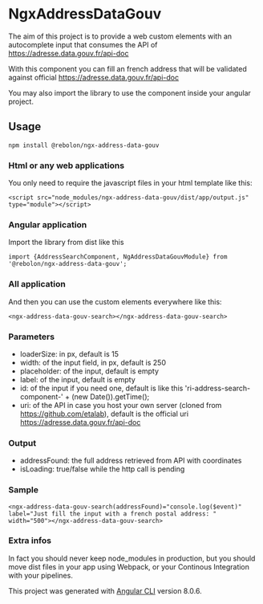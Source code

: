 # NgxAddressDataGouv

The aim of this project is to provide a web custom elements with an autocomplete input that consumes the API of https://adresse.data.gouv.fr/api-doc

With this component you can fill an french address that will be validated against official https://adresse.data.gouv.fr/api-doc

You may also import the library to use the component inside your angular project.

## Usage

`npm install @rebolon/ngx-address-data-gouv`

### Html or any web applications

You only need to require the javascript files in your html template like this:

```
<script src="node_modules/ngx-address-data-gouv/dist/app/output.js" type="module"></script>
```

### Angular application

Import the library from dist like this

```
import {AddressSearchComponent, NgAddressDataGouvModule} from '@rebolon/ngx-address-data-gouv';
```

### All application

And then you can use the custom elements everywhere like this:

```
<ngx-address-data-gouv-search></ngx-address-data-gouv-search>
```

### Parameters

* loaderSize: in px, default is 15
* width: of the input field, in px, default is 250
* placeholder: of the input, default is empty
* label: of the input, default is empty
* id: of the input if you need one, default is like this 'ri-address-search-component-' + (new Date()).getTime();
* uri: of the API in case you host your own server (cloned from https://github.com/etalab), default is the official uri https://adresse.data.gouv.fr/api-doc

### Output

* addressFound: the full address retrieved from API with coordinates
* isLoading: true/false while the http call is pending

### Sample

```
<ngx-address-data-gouv-search(addressFound)="console.log($event)" label="Just fill the input with a french postal address: " width="500"></ngx-address-data-gouv-search>
```

### Extra infos

In fact you should never keep node_modules in production, but you should move dist files in your app using Webpack, or your Continous Integration with your pipelines.

This project was generated with [Angular CLI](https://github.com/angular/angular-cli) version 8.0.6.
